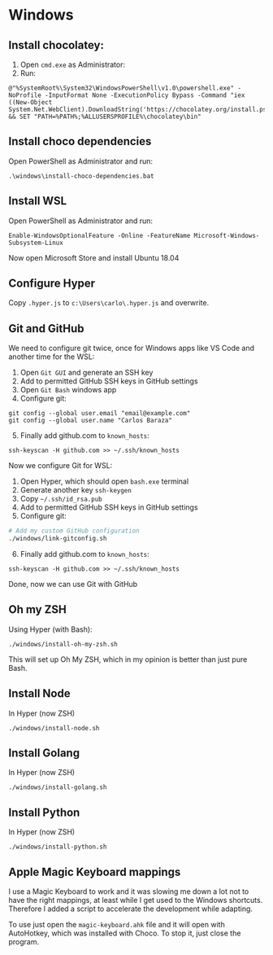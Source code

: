 # Windows

## Install chocolatey:

1. Open `cmd.exe` as Administrator:
2. Run:
```
@"%SystemRoot%\System32\WindowsPowerShell\v1.0\powershell.exe" -NoProfile -InputFormat None -ExecutionPolicy Bypass -Command "iex ((New-Object System.Net.WebClient).DownloadString('https://chocolatey.org/install.ps1'))" && SET "PATH=%PATH%;%ALLUSERSPROFILE%\chocolatey\bin"
```

## Install choco dependencies
Open PowerShell as Administrator and run:

```
.\windows\install-choco-dependencies.bat
```

## Install WSL
Open PowerShell as Administrator and run:

```
Enable-WindowsOptionalFeature -Online -FeatureName Microsoft-Windows-Subsystem-Linux
```

Now open Microsoft Store and install Ubuntu 18.04

## Configure Hyper
Copy `.hyper.js` to `c:\Users\carlo\.hyper.js` and overwrite.

## Git and GitHub
We need to configure git twice, once for Windows apps like VS Code
and another time for the WSL:
1. Open `Git GUI` and generate an SSH key
2. Add to permitted GitHub SSH keys in GitHub settings
3. Open `Git Bash` windows app
4. Configure git:
```
git config --global user.email "email@example.com"
git config --global user.name "Carlos Baraza"
```
5. Finally add github.com to `known_hosts`:
```
ssh-keyscan -H github.com >> ~/.ssh/known_hosts
```

Now we configure Git for WSL:
1. Open Hyper, which should open `bash.exe` terminal
2. Generate another key `ssh-keygen`
3. Copy `~/.ssh/id_rsa.pub`
4. Add to permitted GitHub SSH keys in GitHub settings
5. Configure git:
```bash
# Add my custom GitHub configuration
./windows/link-gitconfig.sh
```
6. Finally add github.com to `known_hosts`:
```
ssh-keyscan -H github.com >> ~/.ssh/known_hosts
```

Done, now we can use Git with GitHub

## Oh my ZSH
Using Hyper (with Bash):

```
./windows/install-oh-my-zsh.sh
```

This will set up Oh My ZSH, which in my opinion is better than just pure Bash.

## Install Node
In Hyper (now ZSH)

```
./windows/install-node.sh
```

## Install Golang
In Hyper (now ZSH)

```
./windows/install-golang.sh
```

## Install Python
In Hyper (now ZSH)

```
./windows/install-python.sh
```

## Apple Magic Keyboard mappings
I use a Magic Keyboard to work and it was slowing me down a lot not to have the right mappings,
at least while I get used to the Windows shortcuts. Therefore I added a script to accelerate
the development while adapting.

To use just open the `magic-keyboard.ahk` file and it will open with AutoHotkey, which was
installed with Choco. To stop it, just close the program.